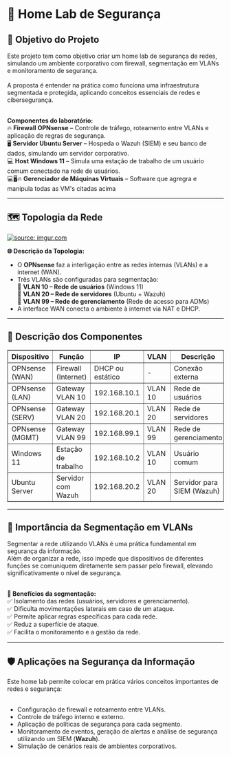 <h1>🔐 Home Lab de Segurança</h1>

<h2>🎯 Objetivo do Projeto</h2>

Este projeto tem como objetivo criar um home lab de segurança de redes, simulando um ambiente corporativo com firewall, segmentação em VLANs e monitoramento de segurança.</br></br>
A proposta é entender na prática como funciona uma infraestrutura segmentada e protegida, aplicando conceitos essenciais de redes e cibersegurança.</br></br>

<b>Componentes do laboratório:</b></br>
🔥 <b>Firewall OPNsense</b> – Controle de tráfego, roteamento entre VLANs e aplicação de regras de segurança.</br>
🖥️ <b>Servidor Ubuntu Server</b> – Hospeda o Wazuh (SIEM) e seu banco de dados, simulando um servidor corporativo.</br>
💻 <b>Host Windows 11</b> – Simula uma estação de trabalho de um usuário comum conectado na rede de usuários.</br>
💻🖥️🔥 <b>Gerenciador de Máquinas Virtuais</b> – Software que agregra e manipula todas as VM's citadas acima</br>

---

<h2>🗺️ Topologia da Rede</h2>

<a href="https://imgur.com/a/e4oUy4A"><img src="https://i.imgur.com/yUZbskz.png" title="source: imgur.com" /></a>

<b>🌐 Descrição da Topologia:</b></br>
- O <b>OPNsense</b> faz a interligação entre as redes internas (VLANs) e a internet (WAN).</br>
- Três VLANs são configuradas para segmentação:</br>
🔸 <b>VLAN 10 – Rede de usuários</b> (Windows 11)</br>
🔸 <b>VLAN 20 – Rede de servidores</b> (Ubuntu + Wazuh)</br>
🔸 <b>VLAN 99 – Rede de gerenciamento</b> (Rede de acesso para ADMs)</br>
- A interface WAN conecta o ambiente à internet via NAT e DHCP.</br>

---

<h2>🧠 Descrição dos Componentes</h2>

<table border="1">
<tr>
<th>Dispositivo</th>
<th>Função</th>
<th>IP</th>
<th>VLAN</th>
<th>Descrição</th>
</tr>

<tr>
<td>OPNsense (WAN)</td>
<td>Firewall (Internet)</td>
<td>DHCP ou estático</td>
<td>-</td>
<td>Conexão externa</td>
</tr>

<tr>
<td>OPNsense (LAN)</td>
<td>Gateway VLAN 10</td>
<td>192.168.10.1</td>
<td>VLAN 10</td>
<td>Rede de usuários</td>
</tr>

<tr>
<td>OPNsense (SERV)</td>
<td>Gateway VLAN 20</td>
<td>192.168.20.1</td>
<td>VLAN 20</td>
<td>Rede de servidores</td>
</tr>

<tr>
<td>OPNsense (MGMT)</td>
<td>Gateway VLAN 99</td>
<td>192.168.99.1</td>
<td>VLAN 99</td>
<td>Rede de gerenciamento</td>
</tr>

<tr>
<td>Windows 11</td>
<td>Estação de trabalho</td>
<td>192.168.10.2</td>
<td>VLAN 10</td>
<td>Usuário comum</td>
</tr>

<tr>
<td>Ubuntu Server</td>
<td>Servidor com Wazuh</td>
<td>192.168.20.2</td>
<td>VLAN 20</td>
<td>Servidor para SIEM (Wazuh)</td>
</tr>
</table>

---

<h2>🚧 Importância da Segmentação em VLANs</h2>

Segmentar a rede utilizando VLANs é uma prática fundamental em segurança da informação.</br>
Além de organizar a rede, isso impede que dispositivos de diferentes funções se comuniquem diretamente sem passar pelo firewall, elevando significativamente o nível de segurança.</br></br>

<b>🔑 Benefícios da segmentação:</b></br>
✅ Isolamento das redes (usuários, servidores e gerenciamento).</br>
✅ Dificulta movimentações laterais em caso de um ataque.</br>
✅ Permite aplicar regras específicas para cada rede.</br>
✅ Reduz a superfície de ataque.</br>
✅ Facilita o monitoramento e a gestão da rede.</br>

---

<h2>🛡️ Aplicações na Segurança da Informação</h2>

Este home lab permite colocar em prática vários conceitos importantes de redes e segurança:</br></br>
- Configuração de firewall e roteamento entre VLANs.</br>
- Controle de tráfego interno e externo.</br>
- Aplicação de políticas de segurança para cada segmento.</br>
- Monitoramento de eventos, geração de alertas e análise de segurança utilizando um SIEM (<b>Wazuh</b>).</br>
- Simulação de cenários reais de ambientes corporativos.</br>
